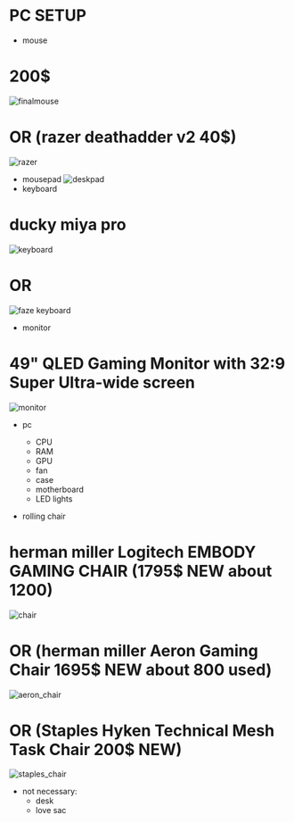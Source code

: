 # PC SETUP

- mouse
# 200$
![finalmouse](https://user-images.githubusercontent.com/60161432/167678929-dd27be75-d286-4957-9b59-37f28770ec1c.png)
# OR (razer deathadder v2 40$)
![razer](https://user-images.githubusercontent.com/60161432/167933559-f12fac59-c443-4794-b874-d3e61696e5de.png)
- mousepad
![deskpad](https://user-images.githubusercontent.com/60161432/167932327-231b4ff5-6779-40a6-b762-4850b717baa4.png)
- keyboard
# ducky miya pro
![keyboard](https://user-images.githubusercontent.com/60161432/167679283-4baf889f-53fc-43d2-b0e3-f110032137a0.png)

# OR

![faze keyboard](https://user-images.githubusercontent.com/60161432/167697567-a17e4b31-5117-4848-8484-0b2cecdca00b.png)
- monitor
# 49" QLED Gaming Monitor with 32:9 Super Ultra-wide screen
![monitor](https://user-images.githubusercontent.com/60161432/167681552-08b9274b-2f39-4d19-9272-afc2d9288442.png)
- pc

  - CPU
  - RAM
  - GPU
  - fan
  - case
  - motherboard
  - LED lights
- rolling chair
# herman miller Logitech EMBODY GAMING CHAIR (1795$ NEW about 1200)
![chair](https://user-images.githubusercontent.com/60161432/167680491-cdf305da-18bf-4e09-8c69-7379f9ec67f3.png)
# OR (herman miller Aeron Gaming Chair 1695$ NEW about 800 used)
![aeron_chair](https://user-images.githubusercontent.com/60161432/167929748-0ba8baea-bbb5-424a-b35d-296b1463b1b9.png)
# OR (Staples Hyken Technical Mesh Task Chair 200$ NEW)
![staples_chair](https://user-images.githubusercontent.com/60161432/167930154-9f369231-ef2b-4464-bccf-1077fbe024fe.png)
- not necessary:
  - desk
  - love sac
